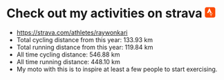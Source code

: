 # Check out my activities on strava ![logo](https://github.com/raywonkari/raywonkari/blob/master/logo/strava.png)
* https://strava.com/athletes/raywonkari
* Total cycling distance from this year: 133.93 km
* Total running distance from this year: 119.84 km
* All time cycling distance: 546.88 km
* All time running distance: 448.10 km
* My moto with this is to inspire at least a few people to start exercising.
